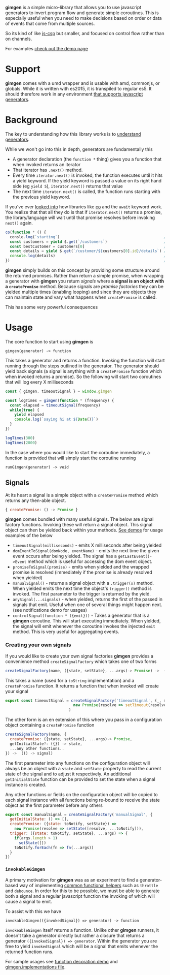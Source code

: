 **gimgen** is a simple micro-library that allows you to use javascript generators to invert program flow
and generate simple coroutines. This is especially useful when you need to make decisions based on order or data of events that come from multiple sources.

So its kind of like [js-csp](https://github.com/ubolonton/js-csp) but smaller, and focused on control flow rather than on channels.

For examples [check out the demo page](https://togakangaroo.github.io/gimgen)

# Support

**gimgen** comes with a umd wrapper and is usable with amd, commonjs, or globals. While it is written with es2015, it is transpiled to
regular es5. It should therefore work in any environment [that supports javascript generators](http://kangax.github.io/compat-table/es6/#test-generators).

# Background

The key to understanding how this library works is to [understand generators](http://www.2ality.com/2015/03/es6-generators.html).

While we won't go into this in depth, generators are fundamentally this

* A generator declaration (the `function *` thing) gives you a function that when invoked returns an iterator
* That iterator has `.next()` method.
* Every time `iterator.next()` is invoked, the function executes until it hits a yield keyword. If the yield keyword is passed a value on its right hand side (eg `yield 5`), `iterator.next()` returns that value
* The next time `iterator.next()` is called, the function runs starting with the previous yield keyword.

If you've ever [looked into](http://www.2ality.com/2015/03/no-promises.html) how libraries like [co](https://www.npmjs.com/package/co)
and the `await` keyword work. You realize that that all they do is that if `iterator.next()` returns a promise, the library/language will wait
until that promise resolves before invoking `next()` again.

```js
co(function * () {
  consle.log(`starting`)                                              //run this
  const customers = yield $.get(`/customers`)                         //start query, yield promise. co waits for promise to resolve until resuming
  const bestCustomer = customers[0]                                   //this runs after the first next() call
  const details = yield $.get(`/customer/${customers[0].id}/details`) //again start query, yield promise.
  console.log(details)                                                //co runs this after the second next() call
})                                                                    //done
```

**gimgen** simply builds on this concept by providing some structure around the returned promises. Rather than return a simple promise,
when wrapping a generator with **gimgen** you return *signals* where **a signal is an object with a `createPromise`**
method. Because signals are *promise factories* they can be yielded multiple times (enabling looping) and since they are objects they
can maintain state and vary what happens when `createPromise` is called.

This has some very powerful consequences

# Usage

The core function to start using **gimgen** is

`gimgen(generator) -> function`

This takes a generator and returns a function. Invoking the function will start running through the steps outlined in the generator. The generator
should yield back signals (a signal is anything with a `createPromise` function which when invoked returns a promise). So the following will start
two coroutines that will log every X milliseconds

```js
const { gimgen, timeoutSignal } = window.gimgen

const logTimes = gimgen(function * (frequency) {
  const elapsed = timeoutSignal(frequency)
  while(true) {
    yield elapsed
    console.log(`saying hi at ${Date()}`)
  }
})

logTimes(300)
logTimes(2000)
```

In the case where you would like to start the coroutine immediately, a function is provided that will simply start the coroutine running

`runGimgen(generator) -> void`

## Signals

At its heart a signal is a simple object with a `createPromise` method which returns any then-able object.

```js
{ createPromise: () -> Promise }
```

**gimgen** comes bundled with many useful signals. The below are signal factory functions. Invoking these will return a signal object.
This signal object can then be yielded back within your methods. [See demos](https://togakangaroo.github.io/gimgen) for usage examples of the below

* `timeoutSignal(milliseconds)` - emits X milliseconds after being yielded
* `domEventToSignal(domNode, eventName)` - emits the next time the given event occurs after being yielded. The signal has a `getLastEvent()->Event` method which is useful for accessing the dom event object.
* `promiseToSignal(promise)` - emits when yielded and the wrapped promise is resolved (immediately if the promise is already resolved when yielded)
* `manualSignal()` - returns a signal object with a `.trigger(x)` method. When yielded emits the next time the object's `trigger()` method is invoked. The first parameter to the trigger is returned by the yield.
* `anySignal(...signals)` - when yielded, returns the first of the passed in signals that emit. Useful when one of several things might happen next. (see notifications demo for usages)
* `controlSignal(function * ({emit}))` - Takes a generator that is a **gimgen** coroutine. This will start executing immediately. When yielded, the signal will emit whenever the coroutine invokes the injected `emit` method. This is very useful for aggregating events.

### Creating your own signals

If you would like to create your own signal factories **gimgen** provides a convenience method `createSignalFactory` which takes one of two forms

```js
createSignalFactory(name, ({state, setState}, ...args)-> Promise) ->  (() -> signal)
```

This takes a name (used for a `toString` implementation) and a `createPromise` function. It returns a function that when invoked will create your signal

```js
export const timeoutSignal = createSignalFactory('timeoutSignal', (_, ms) =>
                              new Promise(resolve => setTimeout(resolve, ms) )
                            )
```

The other form is an en extension of this where you pass in a configuration object containing a `createPromise` function

```js
createSignalFactory(name, {
  createPromise: ({state, setState}, ...args)-> Promise,
  getInitialState?: ({}) -> state,
  ...any other functions..
}) ->  (() -> signal)
```

The first parameter into any functions on the configuration object will always be an object with a `state` and `setState` property to read the current state of the signal and to adjust it respectively.
An additional `getInitialState` function can be provided to set the state when a signal instance is created.

Any other functions or fields on the configuration object will be copied to each signal instance with all functions being re-bound to receive the
state object as the first parameter before any others

```js
export const manualSignal = createSignalFactory('manualSignal', {
  getInitialState: () => [],
  createPromise: ({state: toNotify, setState}) =>
    new Promise(resolve => setState([resolve, ...toNotify])),
  trigger: ({state: toNotify, setState}, ...args) => {
    if(args.length > 1)
      setState([])
    toNotify.forEach(fn => fn(...args))
  }
})
```

### `invokableGimgen`

A primary motivation for **gimgen** was as an experiment to find a generator-based way of implementing [common functional helpers](http://underscorejs.org/#functions)
such as `throttle` and `debounce`. In order for this to be possible, we must be able to generate both a signal and a regular javascript function the invoking of
which will cause a signal to emit.

To assist with this we have

`invokableGimgen(({invokedSignal}) => generator) -> function`

`invokeableGimgen` itself returns a function. Unlike other **gimgen** runners, it doesn't take a generator directly but rather a closure that
returns a generator `({invokedSignal}) => generator`. Within the generator you are free to yield `invokedSignal` which will be a signal that emits
whenever the returned function runs.

For sample usages see [function decoration demo](https://togakangaroo.github.io/gimgen/demo/function-decoration.html) and [gimgen.implementations file](https://github.com/togakangaroo/gimgen/blob/master/src/gimgen-implementations.js).
